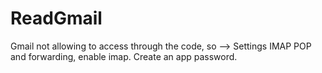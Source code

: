 # ReadGmail

Gmail not allowing to access through the code, so --> Settings IMAP POP and forwarding, enable imap. Create an app password.
